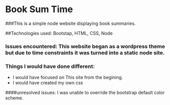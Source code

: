 # Book Sum Time

###This is a simple node website displaying book summaries. 

##Technologies used:  Bootstap, HTML, CSS, Node

### Issues encountered: This website began as a wordpress theme but due to time constraints it was turned into a static node site. 

### Things I would have done different: 
 
 * I would have focused on This site from the begining. 
 * I would have created my own css

####unresolved issues: I was unable to override the bootstrap default color scheme.

